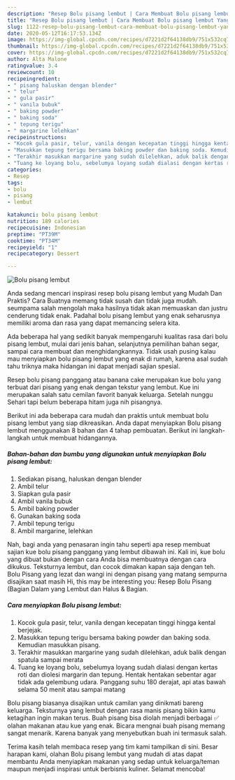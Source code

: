 ```yaml
---
description: "Resep Bolu pisang lembut | Cara Membuat Bolu pisang lembut Yang Enak Banget"
title: "Resep Bolu pisang lembut | Cara Membuat Bolu pisang lembut Yang Enak Banget"
slug: 1122-resep-bolu-pisang-lembut-cara-membuat-bolu-pisang-lembut-yang-enak-banget
date: 2020-05-12T16:17:53.134Z
image: https://img-global.cpcdn.com/recipes/d7221d2f64138db9/751x532cq70/bolu-pisang-lembut-foto-resep-utama.jpg
thumbnail: https://img-global.cpcdn.com/recipes/d7221d2f64138db9/751x532cq70/bolu-pisang-lembut-foto-resep-utama.jpg
cover: https://img-global.cpcdn.com/recipes/d7221d2f64138db9/751x532cq70/bolu-pisang-lembut-foto-resep-utama.jpg
author: Alta Malone
ratingvalue: 3.4
reviewcount: 10
recipeingredient:
- " pisang haluskan dengan blender"
- " telur"
- " gula pasir"
- " vanila bubuk"
- " baking powder"
- " baking soda"
- " tepung terigu"
- " margarine lelehkan"
recipeinstructions:
- "Kocok gula pasir, telur, vanila dengan kecepatan tinggi hingga kental berjejak."
- "Masukkan tepung terigu bersama baking powder dan baking soda. Kemudian masukkan pisang."
- "Terakhir masukkan margarine yang sudah dilelehkan, aduk balik dengan spatula sampai merata"
- "Tuang ke loyang bolu, sebelumya loyang sudah dialasi dengan kertas roti dan diolesi margarin dan tepung. Hentak hentakan sebentar agar tidak ada gelembung udara. Panggang suhu 180 derajat, api atas bawah selama 50 menit atau sampai matang"
categories:
- Resep
tags:
- bolu
- pisang
- lembut

katakunci: bolu pisang lembut 
nutrition: 189 calories
recipecuisine: Indonesian
preptime: "PT39M"
cooktime: "PT34M"
recipeyield: "1"
recipecategory: Dessert

---
```



![Bolu pisang lembut](https://img-global.cpcdn.com/recipes/d7221d2f64138db9/751x532cq70/bolu-pisang-lembut-foto-resep-utama.jpg)

Anda sedang mencari inspirasi resep bolu pisang lembut yang Mudah Dan Praktis? Cara Buatnya memang tidak susah dan tidak juga mudah. seumpama salah mengolah maka hasilnya tidak akan memuaskan dan justru cenderung tidak enak. Padahal bolu pisang lembut yang enak seharusnya memiliki aroma dan rasa yang dapat memancing selera kita.

Ada beberapa hal yang sedikit banyak mempengaruhi kualitas rasa dari bolu pisang lembut, mulai dari jenis bahan, selanjutnya pemilihan bahan segar, sampai cara membuat dan menghidangkannya. Tidak usah pusing kalau mau menyiapkan bolu pisang lembut yang enak di rumah, karena asal sudah tahu triknya maka hidangan ini dapat menjadi sajian spesial.

Resep bolu pisang panggang atau banana cake merupakan kue bolu yang terbuat dari pisang yang enak dengan tekstur yang lembut. Kue ini merupakan salah satu cemilan favorit banyak keluarga. Setelah nunggu Sehari tapi belum beberapa hitam juga nih pisangnya.


Berikut ini ada beberapa cara mudah dan praktis untuk membuat bolu pisang lembut yang siap dikreasikan. Anda dapat menyiapkan Bolu pisang lembut menggunakan 8 bahan dan 4 tahap pembuatan. Berikut ini langkah-langkah untuk membuat hidangannya.

<!--inarticleads1-->

##### Bahan-bahan dan bumbu yang digunakan untuk menyiapkan Bolu pisang lembut:

1. Sediakan  pisang, haluskan dengan blender
1. Ambil  telur
1. Siapkan  gula pasir
1. Ambil  vanila bubuk
1. Ambil  baking powder
1. Gunakan  baking soda
1. Ambil  tepung terigu
1. Ambil  margarine, lelehkan


Nah, bagi anda yang penasaran ingin tahu seperti apa resep membuat sajian kue bolu pisang panggang yang lembut dibawah ini. Kali ini, kue bolu yang dibuat bukan dengan cara Anda bisa membuatnya dengan cara dikukus. Teksturnya lembut, dan cocok dimakan kapan saja dengan teh. Bolu Pisang yang lezat dan wangi ini dengan pisang yang matang sempurna disajikan saat masih Hi, this may be interesting you: Resep Bolu Pisang (Bagian Dalam yang Lembut dan Halus &amp; Bagian. 

<!--inarticleads2-->

##### Cara menyiapkan Bolu pisang lembut:

1. Kocok gula pasir, telur, vanila dengan kecepatan tinggi hingga kental berjejak.
1. Masukkan tepung terigu bersama baking powder dan baking soda. Kemudian masukkan pisang.
1. Terakhir masukkan margarine yang sudah dilelehkan, aduk balik dengan spatula sampai merata
1. Tuang ke loyang bolu, sebelumya loyang sudah dialasi dengan kertas roti dan diolesi margarin dan tepung. Hentak hentakan sebentar agar tidak ada gelembung udara. Panggang suhu 180 derajat, api atas bawah selama 50 menit atau sampai matang


Bolu pisang biasanya disajikan untuk camilan yang dinikmati bareng keluarga. Teksturnya yang lembut dengan rasa manis pisang bikin kamu ketagihan ingin makan terus. Buah pisang bisa diolah menjadi berbagai ✅ olahan makanan atau kue yang enak. Bicara mengnai buah pisang memang sangat menarik. Karena banyak yang menyebutkan buah ini termasuk salah. 

Terima kasih telah membaca resep yang tim kami tampilkan di sini. Besar harapan kami, olahan Bolu pisang lembut yang mudah di atas dapat membantu Anda menyiapkan makanan yang sedap untuk keluarga/teman maupun menjadi inspirasi untuk berbisnis kuliner. Selamat mencoba!
